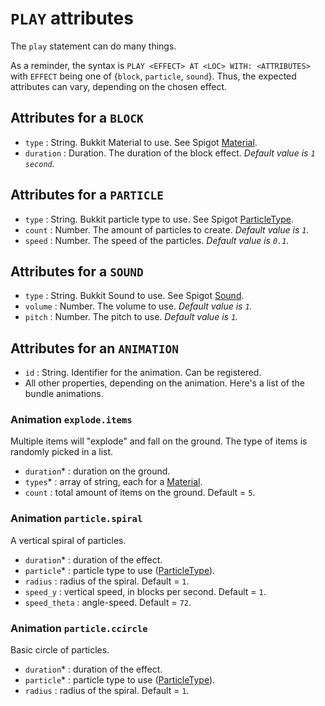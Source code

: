 # `PLAY` attributes

The `play` statement can do many things.

As a reminder, the syntax is `PLAY <EFFECT> AT <LOC> WITH: <ATTRIBUTES>` with `EFFECT` being one of {`block`, `particle`, `sound`}.
Thus, the expected attributes can vary, depending on the chosen effect.

## Attributes for a `BLOCK`

- `type` : String. Bukkit Material to use. See Spigot [Material](https://jd.papermc.io/paper/1.12/org/bukkit/Material.html).
- `duration` : Duration. The duration of the block effect. _Default value is `1 second`._

## Attributes for a `PARTICLE`

- `type` : String. Bukkit particle type to use. See Spigot [ParticleType](https://jd.papermc.io/paper/1.12/org/bukkit/Particle.html).
- `count` : Number. The amount of particles to create. _Default value is `1`._
- `speed` : Number. The speed of the particles. _Default value is `0.1`._

## Attributes for a `SOUND`

- `type` : String. Bukkit Sound to use. See Spigot [Sound](https://jd.papermc.io/paper/1.12/org/bukkit/Sound.html).
- `volume` : Number. The volume to use. _Default value is `1`._
- `pitch` : Number. The pitch to use. _Default value is `1`._

## Attributes for an `ANIMATION`

- `id` : String. Identifier for the animation. Can be registered.
- All other properties, depending on the animation. Here's a list of the bundle animations.

### Animation `explode.items`

Multiple items will "explode" and fall on the ground. The type of items is randomly picked in a list.

- `duration`* : duration on the ground.
- `types`* : array of string, each for a [Material](https://jd.papermc.io/paper/1.12/org/bukkit/Material.html).
- `count` : total amount of items on the ground. Default = `5`.

### Animation `particle.spiral`

A vertical spiral of particles.

- `duration`* : duration of the effect.
- `particle`* : particle type to use ([ParticleType](https://jd.papermc.io/paper/1.12/org/bukkit/Particle.html)).
- `radius` : radius of the spiral. Default = `1`.
- `speed_y` : vertical speed, in blocks per second. Default = `1`.
- `speed_theta` : angle-speed. Default = `72`.

### Animation `particle.ccircle`

Basic circle of particles.

- `duration`* : duration of the effect.
- `particle`* : particle type to use ([ParticleType](https://jd.papermc.io/paper/1.12/org/bukkit/Particle.html)).
- `radius` : radius of the spiral. Default = `1`.
